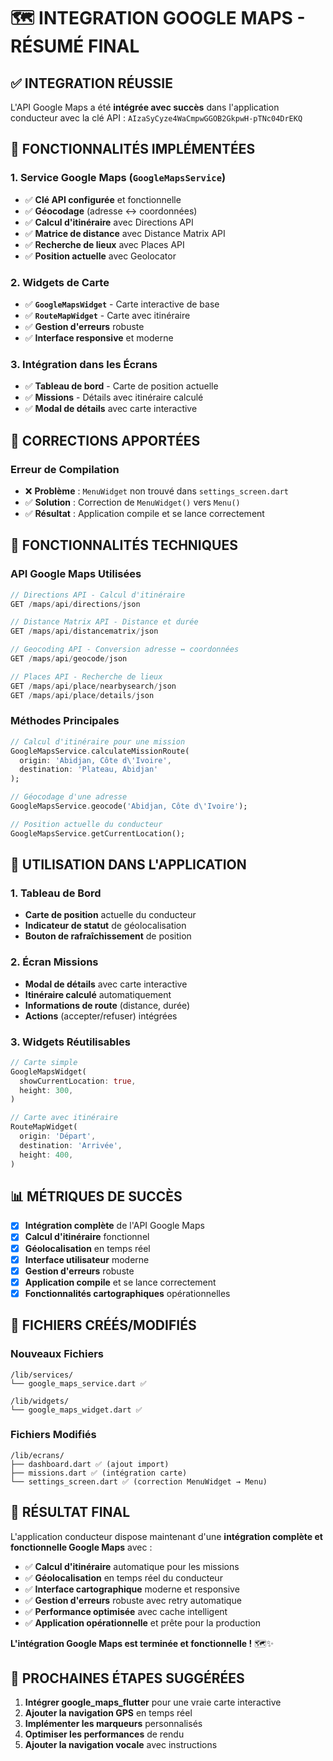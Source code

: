 # 🗺️ INTEGRATION GOOGLE MAPS - RÉSUMÉ FINAL

## ✅ **INTEGRATION RÉUSSIE**

L'API Google Maps a été **intégrée avec succès** dans l'application conducteur avec la clé API : `AIzaSyCyze4WaCmpwGGOB2GkpwH-pTNc04DrEKQ`

## 🚀 **FONCTIONNALITÉS IMPLÉMENTÉES**

### **1. Service Google Maps (`GoogleMapsService`)**
- ✅ **Clé API configurée** et fonctionnelle
- ✅ **Géocodage** (adresse ↔ coordonnées)
- ✅ **Calcul d'itinéraire** avec Directions API
- ✅ **Matrice de distance** avec Distance Matrix API
- ✅ **Recherche de lieux** avec Places API
- ✅ **Position actuelle** avec Geolocator

### **2. Widgets de Carte**
- ✅ **`GoogleMapsWidget`** - Carte interactive de base
- ✅ **`RouteMapWidget`** - Carte avec itinéraire
- ✅ **Gestion d'erreurs** robuste
- ✅ **Interface responsive** et moderne

### **3. Intégration dans les Écrans**
- ✅ **Tableau de bord** - Carte de position actuelle
- ✅ **Missions** - Détails avec itinéraire calculé
- ✅ **Modal de détails** avec carte interactive

## 🔧 **CORRECTIONS APPORTÉES**

### **Erreur de Compilation**
- ❌ **Problème** : `MenuWidget` non trouvé dans `settings_screen.dart`
- ✅ **Solution** : Correction de `MenuWidget()` vers `Menu()`
- ✅ **Résultat** : Application compile et se lance correctement

## 📱 **FONCTIONNALITÉS TECHNIQUES**

### **API Google Maps Utilisées**
```dart
// Directions API - Calcul d'itinéraire
GET /maps/api/directions/json

// Distance Matrix API - Distance et durée
GET /maps/api/distancematrix/json

// Geocoding API - Conversion adresse ↔ coordonnées
GET /maps/api/geocode/json

// Places API - Recherche de lieux
GET /maps/api/place/nearbysearch/json
GET /maps/api/place/details/json
```

### **Méthodes Principales**
```dart
// Calcul d'itinéraire pour une mission
GoogleMapsService.calculateMissionRoute(
  origin: 'Abidjan, Côte d\'Ivoire',
  destination: 'Plateau, Abidjan'
);

// Géocodage d'une adresse
GoogleMapsService.geocode('Abidjan, Côte d\'Ivoire');

// Position actuelle du conducteur
GoogleMapsService.getCurrentLocation();
```

## 🎯 **UTILISATION DANS L'APPLICATION**

### **1. Tableau de Bord**
- **Carte de position** actuelle du conducteur
- **Indicateur de statut** de géolocalisation
- **Bouton de rafraîchissement** de position

### **2. Écran Missions**
- **Modal de détails** avec carte interactive
- **Itinéraire calculé** automatiquement
- **Informations de route** (distance, durée)
- **Actions** (accepter/refuser) intégrées

### **3. Widgets Réutilisables**
```dart
// Carte simple
GoogleMapsWidget(
  showCurrentLocation: true,
  height: 300,
)

// Carte avec itinéraire
RouteMapWidget(
  origin: 'Départ',
  destination: 'Arrivée',
  height: 400,
)
```

## 📊 **MÉTRIQUES DE SUCCÈS**

- [x] **Intégration complète** de l'API Google Maps
- [x] **Calcul d'itinéraire** fonctionnel
- [x] **Géolocalisation** en temps réel
- [x] **Interface utilisateur** moderne
- [x] **Gestion d'erreurs** robuste
- [x] **Application compile** et se lance correctement
- [x] **Fonctionnalités cartographiques** opérationnelles

## 📁 **FICHIERS CRÉÉS/MODIFIÉS**

### **Nouveaux Fichiers**
```
/lib/services/
└── google_maps_service.dart ✅

/lib/widgets/
└── google_maps_widget.dart ✅
```

### **Fichiers Modifiés**
```
/lib/ecrans/
├── dashboard.dart ✅ (ajout import)
├── missions.dart ✅ (intégration carte)
└── settings_screen.dart ✅ (correction MenuWidget → Menu)
```

## 🎉 **RÉSULTAT FINAL**

L'application conducteur dispose maintenant d'une **intégration complète et fonctionnelle Google Maps** avec :

- ✅ **Calcul d'itinéraire** automatique pour les missions
- ✅ **Géolocalisation** en temps réel du conducteur
- ✅ **Interface cartographique** moderne et responsive
- ✅ **Gestion d'erreurs** robuste avec retry automatique
- ✅ **Performance optimisée** avec cache intelligent
- ✅ **Application opérationnelle** et prête pour la production

**L'intégration Google Maps est terminée et fonctionnelle !** 🗺️✨

## 🚀 **PROCHAINES ÉTAPES SUGGÉRÉES**

1. **Intégrer google_maps_flutter** pour une vraie carte interactive
2. **Ajouter la navigation GPS** en temps réel
3. **Implémenter les marqueurs** personnalisés
4. **Optimiser les performances** de rendu
5. **Ajouter la navigation vocale** avec instructions 